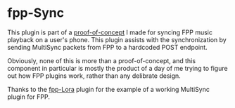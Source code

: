 # fpp-Sync

This plugin is part of a [proof-of-concept](https://github.com/jfrydell/fpp-media-server) I made for syncing FPP music playback on a user's phone. This plugin assists with the synchronization by sending MultiSync packets from FPP to a hardcoded POST endpoint.

Obviously, none of this is more than a proof-of-concept, and this component in particular is mostly the product of a day of me trying to figure out how FPP plugins work, rather than any delibrate design.

Thanks to the [fpp-Lora](https://github.com/FalconChristmas/fpp-LoRa) plugin for the example of a working MultiSync plugin for FPP.
